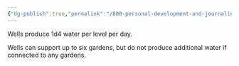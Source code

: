 ```yaml
---
{"dg-publish":true,"permalink":"/800-personal-development-and-journaling/810-hermit-gaming/games-in-development/cozy-village-rpg/building-types/wells/"}
---
```



Wells produce 1d4 water per level per day.

Wells can support up to six gardens, but do not produce additional water if connected to any gardens.